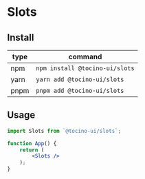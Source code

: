 # Slots

## Install

| type | command                        |
| ---- | ------------------------------ |
| npm  | `npm install @tocino-ui/slots` |
| yarn | `yarn add @tocino-ui/slots`    |
| pnpm | `pnpm add @tocino-ui/slots`    |

## Usage

```jsx
import Slots from `@tocino-ui/slots`;

function App() {
	return (
		<Slots />
	);
}
```
